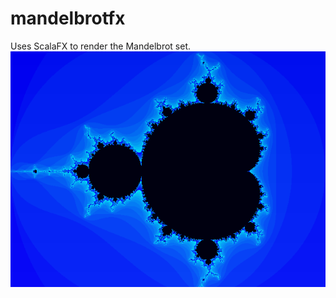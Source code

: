 # mandelbrotfx
Uses ScalaFX to render the Mandelbrot set.
![Mandelbrot Set](https://raw.githubusercontent.com/animatedlew/mandelbrotfx/master/src/main/resources/mandelbrot.png)
